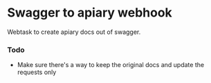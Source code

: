 # Swagger to apiary webhook

Webtask to create apiary docs out of swagger.

### Todo

- Make sure there's a way to keep the original docs and update the requests only
